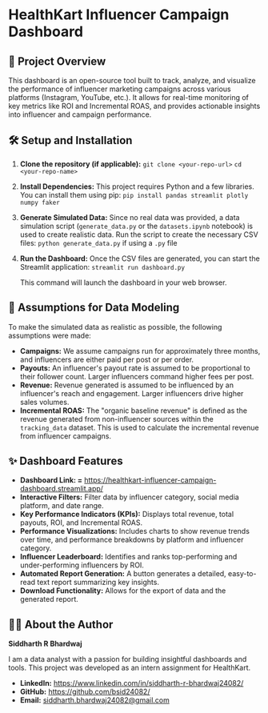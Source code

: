 # HealthKart Influencer Campaign Dashboard

## 🚀 Project Overview

This dashboard is an open-source tool built to track, analyze, and visualize the performance of influencer marketing campaigns across various platforms (Instagram, YouTube, etc.). It allows for real-time monitoring of key metrics like ROI and Incremental ROAS, and provides actionable insights into influencer and campaign performance.

## 🛠️ Setup and Installation

1.  **Clone the repository (if applicable):**
    `git clone <your-repo-url>`
    `cd <your-repo-name>`

2.  **Install Dependencies:**
    This project requires Python and a few libraries. You can install them using pip:
    `pip install pandas streamlit plotly numpy faker`

3.  **Generate Simulated Data:**
    Since no real data was provided, a data simulation script (`generate_data.py` or the `datasets.ipynb` notebook) is used to create realistic data. Run the script to create the necessary CSV files:
    `python generate_data.py` if using a `.py` file

4.  **Run the Dashboard:**
    Once the CSV files are generated, you can start the Streamlit application:
    `streamlit run dashboard.py`

    This command will launch the dashboard in your web browser.

## 📝 Assumptions for Data Modeling

To make the simulated data as realistic as possible, the following assumptions were made:

* **Campaigns:** We assume campaigns run for approximately three months, and influencers are either paid per post or per order.
* **Payouts:** An influencer's payout rate is assumed to be proportional to their follower count. Larger influencers command higher fees per post.
* **Revenue:** Revenue generated is assumed to be influenced by an influencer's reach and engagement. Larger influencers drive higher sales volumes.
* **Incremental ROAS:** The "organic baseline revenue" is defined as the revenue generated from non-influencer sources within the `tracking_data` dataset. This is used to calculate the incremental revenue from influencer campaigns.

## ✨ Dashboard Features

* **Dashboard Link: =** https://healthkart-influencer-campaign-dashboard.streamlit.app/
* **Interactive Filters:** Filter data by influencer category, social media platform, and date range.
* **Key Performance Indicators (KPIs):** Displays total revenue, total payouts, ROI, and Incremental ROAS.
* **Performance Visualizations:** Includes charts to show revenue trends over time, and performance breakdowns by platform and influencer category.
* **Influencer Leaderboard:** Identifies and ranks top-performing and under-performing influencers by ROI.
* **Automated Report Generation:** A button generates a detailed, easy-to-read text report summarizing key insights.
* **Download Functionality:** Allows for the export of data and the generated report.

## 🧑‍💻 About the Author

**Siddharth R Bhardwaj**

I am a data analyst with a passion for building insightful dashboards and tools. This project was developed as an intern assignment for HealthKart.

* **LinkedIn:** https://www.linkedin.com/in/siddharth-r-bhardwaj24082/
* **GitHub:** https://github.com/bsid24082/
* **Email:** siddharth.bhardwaj24082@gmail.com
